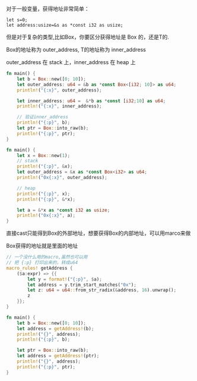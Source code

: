 对于一般变量，获得地址非常简单：
```
let s=0;
let address:usize=&s as *const i32 as usize;
```

但是对于复杂的类型,比如Box<T>，你要区分获得地址是 Box<T> 的，还是T的.

Box<T>的地址称为 outer_address, T的地址称为 inner_address

outer_address 在 stack 上，inner_address 在 heap 上

```rust
fn main() {
    let b = Box::new([0; 10]);
    let outer_address: u64 = &b as *const Box<[i32; 10]> as u64;
    println!("{:x}", outer_address);

    let inner_address: u64 =  &*b as *const [i32;10] as u64;
    println!("{:x}", inner_address);

    // 验证inner_address
    println!("{:p}", b);
    let ptr = Box::into_raw(b);
    println!("{:p}", ptr);
}
```

```rust
fn main() {
    let x = Box::new(1);
    // stack
    println!("{:p}", &x);
    let outer_address = &x as *const Box<i32> as u64;
    println!("0x{:x}", outer_address);

    // heap
    println!("{:p}", x);
    println!("{:p}", &*x);

    let a = &*x as *const i32 as usize;
    println!("0x{:x}", a);
}
```


直接cast只能得到Box的外部地址，想要获得Box的内部地址，可以用marco来做


Box获得的地址就是里面的地址

```rust
// 一个没什么用的macro,虽然也可以用
// 把 {:p} 打印出来的，转成u64
macro_rules! getAddress {
    ($a:expr) => {{
        let y = format!("{:p}", $a);
        let address = y.trim_start_matches("0x");
        let z: u64 = u64::from_str_radix(&address, 16).unwrap();
        z
    }};
}

fn main() {
    let b = Box::new([0; 10]);
    let address = getAddress!(b);
    println!("{}", address);
    println!("{:p}", b);

    let ptr = Box::into_raw(b);
    let address = getAddress!(ptr);
    println!("{}", address);
    println!("{:p}", ptr);
}
```
